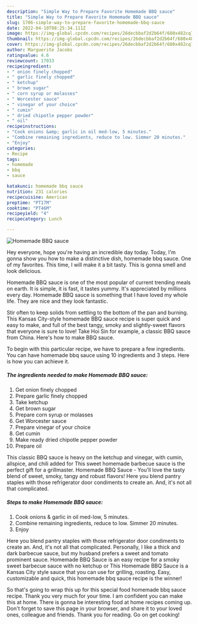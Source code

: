 ```yaml
---
description: "Simple Way to Prepare Favorite Homemade BBQ sauce"
title: "Simple Way to Prepare Favorite Homemade BBQ sauce"
slug: 1706-simple-way-to-prepare-favorite-homemade-bbq-sauce
date: 2022-04-10T08:25:34.111Z
image: https://img-global.cpcdn.com/recipes/26decbbaf2d2b64f/680x482cq70/homemade-bbq-sauce-recipe-main-photo.jpg
thumbnail: https://img-global.cpcdn.com/recipes/26decbbaf2d2b64f/680x482cq70/homemade-bbq-sauce-recipe-main-photo.jpg
cover: https://img-global.cpcdn.com/recipes/26decbbaf2d2b64f/680x482cq70/homemade-bbq-sauce-recipe-main-photo.jpg
author: Marguerite Jacobs
ratingvalue: 4.6
reviewcount: 17033
recipeingredient:
- " onion finely chopped"
- " garlic finely chopped"
- " ketchup"
- " brown sugar"
- " corn syrup or molasses"
- " Worcester sauce"
- " vinegar of your choice"
- " cumin"
- " dried chipotle pepper powder"
- " oil"
recipeinstructions:
- "Cook onions &amp; garlic in oil med-low, 5 minutes."
- "Combine remaining ingredients, reduce to low. Simmer 20 minutes."
- "Enjoy"
categories:
- Recipe
tags:
- homemade
- bbq
- sauce

katakunci: homemade bbq sauce 
nutrition: 231 calories
recipecuisine: American
preptime: "PT17M"
cooktime: "PT46M"
recipeyield: "4"
recipecategory: Lunch

---
```



![Homemade BBQ sauce](https://img-global.cpcdn.com/recipes/26decbbaf2d2b64f/680x482cq70/homemade-bbq-sauce-recipe-main-photo.jpg)

Hey everyone, hope you're having an incredible day today. Today, I'm gonna show you how to make a distinctive dish, homemade bbq sauce. One of my favorites. This time, I will make it a bit tasty. This is gonna smell and look delicious.

Homemade BBQ sauce is one of the most popular of current trending meals on earth. It is simple, it is fast, it tastes yummy. It's appreciated by millions every day. Homemade BBQ sauce is something that I have loved my whole life. They are nice and they look fantastic.

Stir often to keep solids from settling to the bottom of the pan and burning. This Kansas City-style homemade BBQ sauce recipe is super quick and easy to make, and full of the best tangy, smoky and slightly-sweet flavors that everyone is sure to love! Take Hoi Sin for example, a classic BBQ sauce from China. Here&#39;s how to make BBQ sauce.


To begin with this particular recipe, we have to prepare a few ingredients. You can have homemade bbq sauce using 10 ingredients and 3 steps. Here is how you can achieve it.

<!--inarticleads1-->

##### The ingredients needed to make Homemade BBQ sauce:

1. Get  onion finely chopped
1. Prepare  garlic finely chopped
1. Take  ketchup
1. Get  brown sugar
1. Prepare  corn syrup or molasses
1. Get  Worcester sauce
1. Prepare  vinegar of your choice
1. Get  cumin
1. Make ready  dried chipotle pepper powder
1. Prepare  oil


This classic BBQ sauce is heavy on the ketchup and vinegar, with cumin, allspice, and chili added for This sweet homemade barbecue sauce is the perfect gift for a grillmaster. Homemade BBQ Sauce - You&#39;ll love the tasty blend of sweet, smoky, tangy and robust flavors! Here you blend pantry staples with those refrigerator door condiments to create an. And, it&#39;s not all that complicated. 

<!--inarticleads2-->

##### Steps to make Homemade BBQ sauce:

1. Cook onions &amp; garlic in oil med-low, 5 minutes.
1. Combine remaining ingredients, reduce to low. Simmer 20 minutes.
1. Enjoy


Here you blend pantry staples with those refrigerator door condiments to create an. And, it&#39;s not all that complicated. Personally, I like a thick and dark barbecue sauce, but my husband prefers a sweet and tomato prominent sauce. Homemade BBQ Sauce is an easy recipe for a smoky sweet barbecue sauce with no ketchup or This Homemade BBQ Sauce is a Kansas City style sauce that you can use for grilling, roasting. Easy, customizable and quick, this homemade bbq sauce recipe is the winner! 

So that's going to wrap this up for this special food homemade bbq sauce recipe. Thank you very much for your time. I am confident you can make this at home. There is gonna be interesting food at home recipes coming up. Don't forget to save this page in your browser, and share it to your loved ones, colleague and friends. Thank you for reading. Go on get cooking!
